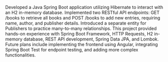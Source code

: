 Developed a Java Spring Boot application utilizing Hibernate to interact with an H2 in-memory database. Implemented two RESTful API endpoints: GET /books to retrieve all books and POST /books to add new entries, requiring name, author, and publisher details. Introduced a separate entity for Publishers to practice many-to-many relationships. This project provided hands-on experience with Spring Boot Framework, HTTP Requests, H2 in-memory database, REST API development, Spring Data JPA, and Lombok. Future plans include implementing the frontend using Angular, integrating Spring Boot Test for endpoint testing, and adding more complex functionalities.